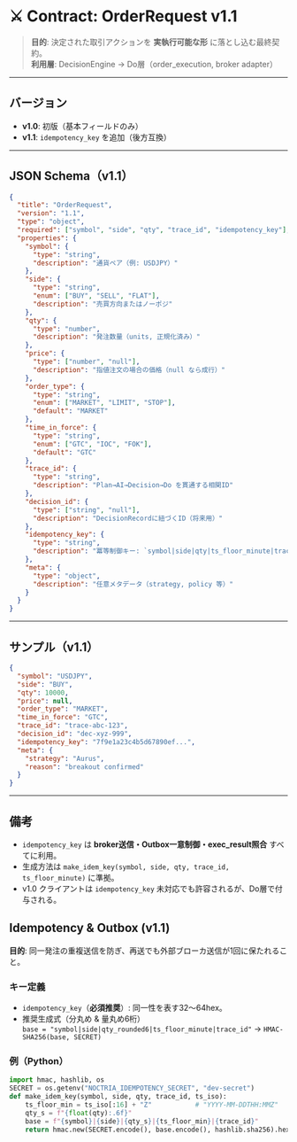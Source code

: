 # ⚔️ Contract: OrderRequest v1.1

> **目的**: 決定された取引アクションを **実執行可能な形** に落とし込む最終契約。  
> **利用層**: DecisionEngine → Do層（order_execution, broker adapter）

---

## バージョン
- **v1.0**: 初版（基本フィールドのみ）
- **v1.1**: `idempotency_key` を追加（後方互換）

---

## JSON Schema（v1.1）

```json
{
  "title": "OrderRequest",
  "version": "1.1",
  "type": "object",
  "required": ["symbol", "side", "qty", "trace_id", "idempotency_key"],
  "properties": {
    "symbol": {
      "type": "string",
      "description": "通貨ペア（例: USDJPY）"
    },
    "side": {
      "type": "string",
      "enum": ["BUY", "SELL", "FLAT"],
      "description": "売買方向またはノーポジ"
    },
    "qty": {
      "type": "number",
      "description": "発注数量（units, 正規化済み）"
    },
    "price": {
      "type": ["number", "null"],
      "description": "指値注文の場合の価格（null なら成行）"
    },
    "order_type": {
      "type": "string",
      "enum": ["MARKET", "LIMIT", "STOP"],
      "default": "MARKET"
    },
    "time_in_force": {
      "type": "string",
      "enum": ["GTC", "IOC", "FOK"],
      "default": "GTC"
    },
    "trace_id": {
      "type": "string",
      "description": "Plan→AI→Decision→Do を貫通する相関ID"
    },
    "decision_id": {
      "type": ["string", "null"],
      "description": "DecisionRecordに紐づくID（将来用）"
    },
    "idempotency_key": {
      "type": "string",
      "description": "冪等制御キー: `symbol|side|qty|ts_floor_minute|trace_id` を HMAC-SHA256（32〜64 hex）"
    },
    "meta": {
      "type": "object",
      "description": "任意メタデータ（strategy, policy 等）"
    }
  }
}
```

---

## サンプル（v1.1）

```json
{
  "symbol": "USDJPY",
  "side": "BUY",
  "qty": 10000,
  "price": null,
  "order_type": "MARKET",
  "time_in_force": "GTC",
  "trace_id": "trace-abc-123",
  "decision_id": "dec-xyz-999",
  "idempotency_key": "7f9e1a23c4b5d67890ef...",
  "meta": {
    "strategy": "Aurus",
    "reason": "breakout confirmed"
  }
}
```

---

## 備考
- `idempotency_key` は **broker送信・Outbox一意制御・exec_result照合** すべてに利用。
- 生成方法は `make_idem_key(symbol, side, qty, trace_id, ts_floor_minute)` に準拠。
- v1.0 クライアントは `idempotency_key` 未対応でも許容されるが、Do層で付与される。

## Idempotency & Outbox (v1.1)

**目的**: 同一発注の重複送信を防ぎ、再送でも外部ブローカ送信が1回に保たれること。

### キー定義
- `idempotency_key`（**必須推奨**）: 同一性を表す32〜64hex。
- 推奨生成式（分丸め & 量丸め6桁）  
  `base = "symbol|side|qty_rounded6|ts_floor_minute|trace_id"` → `HMAC-SHA256(base, SECRET)`

### 例（Python）
```python
import hmac, hashlib, os
SECRET = os.getenv("NOCTRIA_IDEMPOTENCY_SECRET", "dev-secret")
def make_idem_key(symbol, side, qty, trace_id, ts_iso):
    ts_floor_min = ts_iso[:16] + "Z"           # "YYYY-MM-DDTHH:MMZ"
    qty_s = f"{float(qty):.6f}"
    base = f"{symbol}|{side}|{qty_s}|{ts_floor_min}|{trace_id}"
    return hmac.new(SECRET.encode(), base.encode(), hashlib.sha256).hexdigest()[:32]
